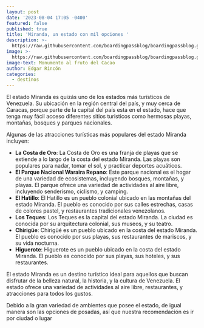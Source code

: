 ```yaml
---
layout: post
date: '2023-08-04 17:05 -0400'
featured: false
published: true
title: 'Miranda, un estado con mil opciones '
description: >-
  https://raw.githubusercontent.com/boardingpassblog/boardingpassblog.github.io/main/assets/images/Monumento-al-Cacao.jpg
image: >-
  https://raw.githubusercontent.com/boardingpassblog/boardingpassblog.github.io/main/assets/images/Monumento-al-Cacao.jpg
image-text: Monumento al fruto del Cacao
author: Edgar Rincón
categories:
  - destinos
---
```

El estado Miranda es quizás uno de los estados más turísticos de Venezuela. Su ubicación en la región central del país, y muy cerca de Caracas, porque parte de la capital del país esta en el estado, hace que tenga muy fácil acceso diferentes sitios turisticos como hermosas playas, montañas, bosques y parques nacionales.

Algunas de las atracciones turísticas más populares del estado Miranda incluyen:

- **La Costa de Oro**: La Costa de Oro es una franja de playas que se extiende a lo largo de la costa del estado Miranda. Las playas son populares para nadar, tomar el sol, y practicar deportes acuáticos.
- **El Parque Nacional Waraira Repano**: Este parque nacional es el hogar de una variedad de ecosistemas, incluyendo bosques, montañas, y playas. El parque ofrece una variedad de actividades al aire libre, incluyendo senderismo, ciclismo, y camping.
- **El Hatillo**: El Hatillo es un pueblo colonial ubicado en las montañas del estado Miranda. El pueblo es conocido por sus calles estrechas, casas de colores pastel, y restaurantes tradicionales venezolanos.
- **Los Teques**: Los Teques es la capital del estado Miranda. La ciudad es conocida por su arquitectura colonial, sus museos, y su teatro.
- **Chirigüe**: Chirigüé es un pueblo ubicado en la costa del estado Miranda. El pueblo es conocido por sus playas, sus restaurantes de mariscos, y su vida nocturna.
- **Higuerote**: Higuerote es un pueblo ubicado en la costa del estado Miranda. El pueblo es conocido por sus playas, sus hoteles, y sus restaurantes.

El estado Miranda es un destino turístico ideal para aquellos que buscan disfrutar de la belleza natural, la historia, y la cultura de Venezuela. El estado ofrece una variedad de actividades al aire libre, restaurantes, y atracciones para todos los gustos.

Debido a la gran variedad de ambientes que posee el estado, de igual manera son las opciones de posadas, así que nuestra recomendación es ir por ciudad o lugar
